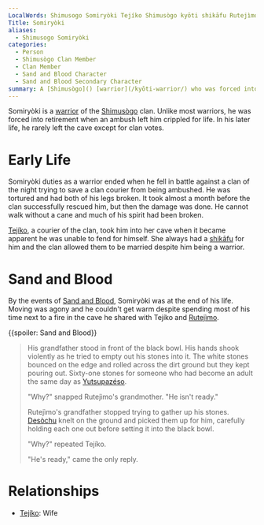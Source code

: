```yaml
---
LocalWords: Shimusogo Somiryòki Tejíko Shimusògo kyōti shikāfu Rutejìmo Yutsupazéso Rutejìmo's Desòchu
Title: Somiryòki
aliases:
  - Shimusogo Somiryòki
categories:
  - Person
  - Shimusògo Clan Member
  - Clan Member
  - Sand and Blood Character
  - Sand and Blood Secondary Character
summary: A [Shimusògo]() [warrior](/kyōti-warrior/) who was forced into retirement after he was ambushed.
---
```


Somiryòki is a [warrior](/kyōti-warrior/) of the [Shimusògo]() clan. Unlike most warriors, he was forced into retirement when an ambush left him crippled for life. In his later life, he rarely left the cave except for clan votes.

# Early Life

Somiryòki duties as a warrior ended when he fell in battle against a clan of the night trying to save a clan courier from being ambushed. He was tortured and had both of his legs broken. It took almost a month before the clan successfully rescued him, but then the damage was done. He cannot walk without a cane and much of his spirit had been broken.

[Tejíko](), a courier of the clan, took him into her cave when it became apparent he was unable to fend for himself. She always had a [shikāfu]() for him and the clan allowed them to be married despite him being a warrior.

# Sand and Blood

By the events of [Sand and Blood](), Somiryòki was at the end of his life. Moving was agony and he couldn't get warm despite spending most of his time next to a fire in the cave he shared with Tejíko and [Rutejìmo]().

{{spoiler: Sand and Blood}}

> His grandfather stood in front of the black bowl. His hands shook violently as he tried to empty out his stones into it. The white stones bounced on the edge and rolled across the dirt ground but they kept pouring out. Sixty-one stones for someone who had become an adult the same day as [Yutsupazéso]().
>
> "Why?" snapped Rutejìmo's grandmother. "He isn't ready."
> 
> Rutejìmo's grandfather stopped trying to gather up his stones. [Desòchu]() knelt on the ground and picked them up for him, carefully holding each one out before setting it into the black bowl.
>
> "Why?" repeated Tejíko.
> 
> "He's ready," came the only reply.

# Relationships

* [Tejíko](): Wife
